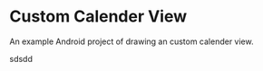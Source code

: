 Custom Calender View
===========

An example Android project of drawing an custom calender view.

sdsdd

